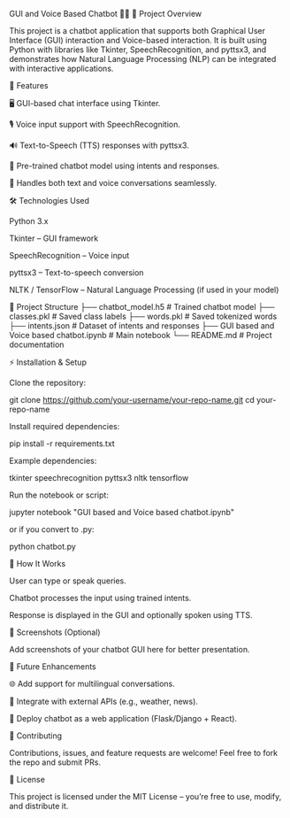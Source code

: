 GUI and Voice Based Chatbot 🤖🎤
📌 Project Overview

This project is a chatbot application that supports both Graphical User Interface (GUI) interaction and Voice-based interaction.
It is built using Python with libraries like Tkinter, SpeechRecognition, and pyttsx3, and demonstrates how Natural Language Processing (NLP) can be integrated with interactive applications.

🚀 Features

🖥️ GUI-based chat interface using Tkinter.

🎙️ Voice input support with SpeechRecognition.

🔊 Text-to-Speech (TTS) responses with pyttsx3.

📂 Pre-trained chatbot model using intents and responses.

🔄 Handles both text and voice conversations seamlessly.

🛠️ Technologies Used

Python 3.x

Tkinter – GUI framework

SpeechRecognition – Voice input

pyttsx3 – Text-to-speech conversion

NLTK / TensorFlow – Natural Language Processing (if used in your model)

📂 Project Structure
├── chatbot_model.h5       # Trained chatbot model
├── classes.pkl            # Saved class labels
├── words.pkl              # Saved tokenized words
├── intents.json           # Dataset of intents and responses
├── GUI based and Voice based chatbot.ipynb   # Main notebook
└── README.md              # Project documentation

⚡ Installation & Setup

Clone the repository:

git clone https://github.com/your-username/your-repo-name.git
cd your-repo-name


Install required dependencies:

pip install -r requirements.txt


Example dependencies:

tkinter
speechrecognition
pyttsx3
nltk
tensorflow


Run the notebook or script:

jupyter notebook "GUI based and Voice based chatbot.ipynb"


or if you convert to .py:

python chatbot.py

🎯 How It Works

User can type or speak queries.

Chatbot processes the input using trained intents.

Response is displayed in the GUI and optionally spoken using TTS.

📸 Screenshots (Optional)

Add screenshots of your chatbot GUI here for better presentation.

🔮 Future Enhancements

🌐 Add support for multilingual conversations.

💬 Integrate with external APIs (e.g., weather, news).

🤖 Deploy chatbot as a web application (Flask/Django + React).

🤝 Contributing

Contributions, issues, and feature requests are welcome! Feel free to fork the repo and submit PRs.

📜 License

This project is licensed under the MIT License – you’re free to use, modify, and distribute it.
